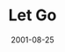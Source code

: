 ---
layout: message
category: message
series: "Counter-Cultural"
title: "Let Go"
date: 2001-08-25
message_id: 318
---